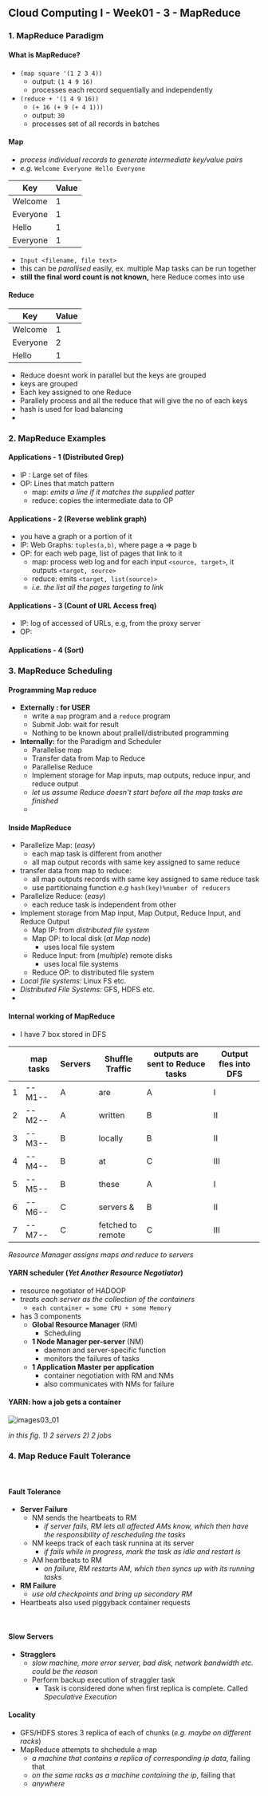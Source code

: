 Cloud Computing I - Week01 - 3 - MapReduce
---

### 1. MapReduce Paradigm

#### What is MapReduce?
- `(map square '(1 2 3 4))`
	- output: `(1 4 9 16)`
	- processes each record sequentially and independently
-  `(reduce + '(1 4 9 16))`
	- `(+ 16 (+ 9 (+ 4 1)))`
	- output: `30`
	- processes set of all records in batches

#### Map
- *process individual records to generate intermediate *key/value pairs**
- *e.g.* `Welcome Everyone Hello Everyone`

| **Key** | **Value** |
|---------|-----------|
| Welcome | 	1 	  |
| Everyone| 	1     |
| Hello   | 	1     |
| Everyone| 	1     |
- `Input <filename, file text>`
-  this can be *parallised* easily, ex. multiple Map tasks can be run together
- **still the final word count is not known,** here Reduce comes into use

#### Reduce
| **Key** | **Value** |
|---------|-----------|
| Welcome | 	1 	  |
| Everyone| 	2     |
| Hello   | 	1     |
- Reduce doesnt work in parallel but the keys are grouped
- keys are grouped
- Each key assigned to one Reduce
- Parallely process and all the reduce that will give the no of each keys
- hash is used for load balancing
- 


### 2. MapReduce Examples

#### Applications - 1 (Distributed Grep)

- IP : Large set of files
- OP: Lines that match pattern
	- map: *emits a line if it matches the supplied patter*
	- reduce: copies the intermediate data to OP
	 
#### Applications - 2  (Reverse weblink graph)
- you have a graph or a portion of it
- IP: Web Graphs: `tuples(a,b)`, where page a => page b
- OP: for each web page, list of pages that link to it
	- map: process web log and for each input `<source, target>`, it outputs `<target, source>`
	- reduce: emits `<target, list(source)>`
	- *i.e. the list all the pages targeting to link*

#### Applications - 3  (Count of URL Access freq)
- IP: log of accessed of URLs, e.g, from the proxy server
- OP: 


#### Applications - 4 (Sort)



### 3. MapReduce Scheduling


#### Programming Map reduce
- **Externally : for USER**
	- write a `map` program and a `reduce` program
	- Submit Job: wait for result
	- Nothing to be known about prallell/distributed programming
- **Internally:** for the Paradigm and Scheduler 
	- Parallelise map
	- Transfer data from Map to Reduce
	- Parallelise Reduce
	- Implement storage for Map inputs, map outputs, reduce inpur, and reduce output
	- *let us assume Reduce doesn't start before all the map tasks are finished*
	- 

#### Inside MapReduce
- Parallelize Map: (*easy*) 
	- each map task is different from another
	- all map output records with same key assigned to same reduce 
- transfer data from map to reduce:
	- all map outputs records with same key assigned to same reduce task
	- use partitionaing function *e.g* `hash(key)%number of reducers`
- Parallelize Reduce: (*easy*)
	- each reduce task is independent from other
- Implement storage from Map input, Map Output, Reduce Input, and Reduce Output
	- Map IP: from *distributed file system*
	- Map OP: to local disk (*at Map node*)
		- uses local file system
	- Reduce Input: from (*multiple*) remote disks
		- uses local file systems
	- Reduce OP: to distributed file system
- *Local file systems:* Linux FS etc.
- *Distributed File Systems:* GFS, HDFS etc.
- 

#### Internal working of MapReduce
- I have 7 box stored in DFS

| | map tasks| Servers| Shuffle Traffic  | outputs are sent to Reduce tasks| Output fles into DFS |
|-- |----| --| -- | -- | -- |
|1|--M1--| A | are| A | I |
|2|--M2--| A | written | B | II | 
|3|--M3--| B | locally | B | II |
|4|--M4--| B | at | C | III |
|5|--M5--| B | these| A | I |
|6|--M6--| C | servers &| B| II |
|7|--M7--| C | fetched to remote| C | III |

*Resource Manager assigns maps and reduce to servers*

#### YARN scheduler (*Yet Another Resource Negotiator*)
- resource negotiator of HADOOP
- *treats each server as the collection of the containers*
	- `each container = some CPU + some Memory`
- has 3 components
	- **Global Resource Manager** (RM)
		- Scheduling
	- **1 Node Manager per-server** (NM)
		- daemon and server-specific function
		- monitors the failures of tasks
	- **1 Application Master per application**
		- container negotiation with RM and NMs
		- also communicates with NMs for failure

#### YARN: how a job gets a container

![images03_01](/images/images03_01.png)

*in this fig. 1) 2 servers 2) 2 jobs*



### 4. Map Reduce Fault Tolerance

<br>

#### Fault Tolerance

- **Server Failure**
	- NM sends the heartbeats to RM
		- *if server fails, RM lets all affected AMs know, which then have the responsibility of rescheduling the tasks*
	- NM keeps track of each task runnina at its server
		- *if fails while in progress, mark the task as idle and restart is*
	- AM heartbeats to RM
		- *on failure, RM restarts AM, which then syncs up with its running tasks*
- **RM Failure**
	- *use old checkpoints and bring up secondary RM*
- Heartbeats also used piggyback container requests

<br>

#### Slow Servers

- **Stragglers**
	- *slow machine, more error server, bad disk, network bandwidth etc. could be the reason*
	- Perform backup execution of straggler task
		- Task is considered done when first replica is complete. Called *Speculative Execution*

####  Locality
- GFS/HDFS stores 3 replica of each of chunks (*e.g. maybe on different racks*)
- MapReduce attempts to shchedule a map
	- *a machine that contains a replica of corresponding ip data*, failing that
	- *on the same racks as a machine containing the ip*, failing that
	- *anywhere*


